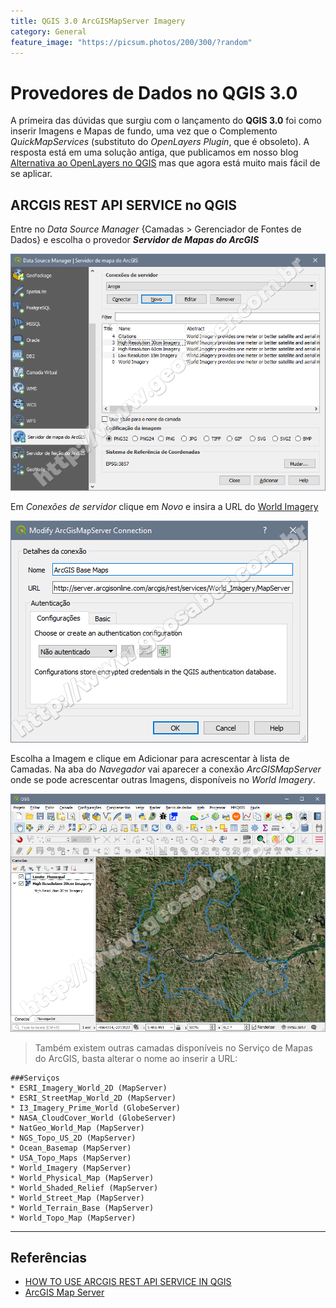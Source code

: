 ```yaml
---
title: QGIS 3.0 ArcGISMapServer Imagery
category: General
feature_image: "https://picsum.photos/200/300/?random"
---
```

# Provedores de Dados no QGIS 3.0
A primeira das dúvidas que surgiu com o lançamento do **QGIS 3.0** foi como inserir Imagens e Mapas de fundo, uma vez que o Complemento *QuickMapServices* (substituto do *OpenLayers Plugin*, que é obsoleto).
A resposta está em uma solução antiga, que publicamos em nosso blog [Alternativa ao OpenLayers no QGIS](https://sites.google.com/site/geosaber/Tutoriais/alternativaaoopenlayersnoqgis) mas que agora está muito mais fácil de se aplicar.

## ARCGIS REST API SERVICE no QGIS
Entre no *Data Source Manager* {Camadas > Gerenciador de Fontes de Dados} e escolha o provedor ***Servidor de Mapas do ArcGIS***

![ArcGIS MapServer](/img/ArcGISREST02.png "Data Source Manager")

Em *Conexões de servidor* clique em *Novo* e insira a URL do [World Imagery](http://server.arcgisonline.com/arcgis/rest/services/World_Imagery/MapServer)

![World Imagery](/img/ArcGISREST01.png "World Imagery")

Escolha a Imagem e clique em Adicionar para acrescentar à lista de Camadas. Na aba do *Navegador* vai aparecer a conexão *ArcGISMapServer* onde se pode acrescentar outras Imagens, disponíveis no *World Imagery*.

![QGIS 3 ArcGIS REST API](/img/ArcGISREST03.png "QGIS 3 ArcGIS REST API")

> Também existem outras camadas disponíveis no Serviço de Mapas do ArcGIS, basta alterar o nome ao inserir a URL:
```
###Serviços
* ESRI_Imagery_World_2D (MapServer)
* ESRI_StreetMap_World_2D (MapServer)
* I3_Imagery_Prime_World (GlobeServer)
* NASA_CloudCover_World (GlobeServer)
* NatGeo_World_Map (MapServer)
* NGS_Topo_US_2D (MapServer)
* Ocean_Basemap (MapServer)
* USA_Topo_Maps (MapServer)
* World_Imagery (MapServer)
* World_Physical_Map (MapServer)
* World_Shaded_Relief (MapServer)
* World_Street_Map (MapServer)
* World_Terrain_Base (MapServer)
* World_Topo_Map (MapServer)
```
---
## Referências
* [HOW TO USE ARCGIS REST API SERVICE IN QGIS](http://www.geodose.com/2017/08/how-to-use-arcgis-rest-api-service-qgis.html)
* [ArcGIS Map Server](http://server.arcgisonline.com/arcgis/rest/services)
